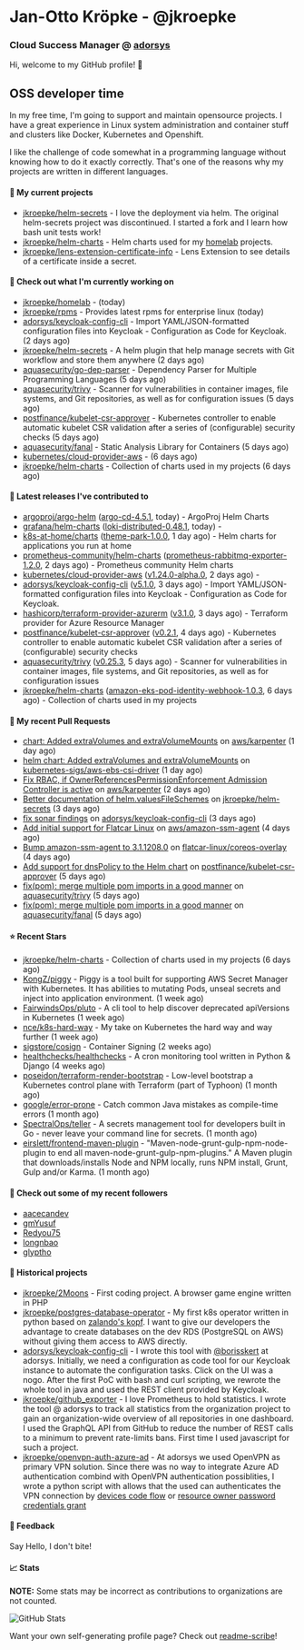 # Jan-Otto Kröpke - @jkroepke
### Cloud Success Manager @ [adorsys](https://github.com/adorsys)

Hi, welcome to my GitHub profile! 👋

## OSS developer time
In my free time, I'm going to support and maintain opensource projects. I have a great experience in Linux system administration and container stuff and clusters like Docker, Kubernetes and Openshift.

I like the challenge of code somewhat in a programming language without knowing how to do it exactly correctly. That's one of the reasons why my projects are written in different languages.

#### 🌱 My current projects
- [jkroepke/helm-secrets](https://github.com/jkroepke/helm-secrets) - I love the deployment via helm. The original helm-secrets project was discontinued. I started a fork and I learn how bash unit tests work!
- [jkroepke/helm-charts](https://github.com/jkroepke/helm-charts) - Helm charts used for my [homelab](https://github.com/jkroepke/homelab) projects.
- [jkroepke/lens-extension-certificate-info](https://github.com/jkroepke/lens-extension-certificate-info) - Lens Extension to see details of a certificate inside a secret.

#### 👷 Check out what I'm currently working on

- [jkroepke/homelab](https://github.com/jkroepke/homelab) -  (today)
- [jkroepke/rpms](https://github.com/jkroepke/rpms) - Provides latest rpms for enterprise linux (today)
- [adorsys/keycloak-config-cli](https://github.com/adorsys/keycloak-config-cli) - Import YAML/JSON-formatted configuration files into Keycloak - Configuration as Code for Keycloak. (2 days ago)
- [jkroepke/helm-secrets](https://github.com/jkroepke/helm-secrets) - A helm plugin that help manage secrets with Git workflow and store them anywhere (2 days ago)
- [aquasecurity/go-dep-parser](https://github.com/aquasecurity/go-dep-parser) - Dependency Parser for Multiple Programming Languages (5 days ago)
- [aquasecurity/trivy](https://github.com/aquasecurity/trivy) - Scanner for vulnerabilities in container images, file systems, and Git repositories, as well as for configuration issues (5 days ago)
- [postfinance/kubelet-csr-approver](https://github.com/postfinance/kubelet-csr-approver) - Kubernetes controller to enable automatic kubelet CSR validation after a series of (configurable) security checks (5 days ago)
- [aquasecurity/fanal](https://github.com/aquasecurity/fanal) - Static Analysis Library for Containers (5 days ago)
- [kubernetes/cloud-provider-aws](https://github.com/kubernetes/cloud-provider-aws) -  (6 days ago)
- [jkroepke/helm-charts](https://github.com/jkroepke/helm-charts) - Collection of charts used in my projects (6 days ago)

#### 🔭 Latest releases I've contributed to

- [argoproj/argo-helm](https://github.com/argoproj/argo-helm) ([argo-cd-4.5.1](https://github.com/argoproj/argo-helm/releases/tag/argo-cd-4.5.1), today) - ArgoProj Helm Charts
- [grafana/helm-charts](https://github.com/grafana/helm-charts) ([loki-distributed-0.48.1](https://github.com/grafana/helm-charts/releases/tag/loki-distributed-0.48.1), today) - 
- [k8s-at-home/charts](https://github.com/k8s-at-home/charts) ([theme-park-1.0.0](https://github.com/k8s-at-home/charts/releases/tag/theme-park-1.0.0), 1 day ago) - Helm charts for applications you run at home
- [prometheus-community/helm-charts](https://github.com/prometheus-community/helm-charts) ([prometheus-rabbitmq-exporter-1.2.0](https://github.com/prometheus-community/helm-charts/releases/tag/prometheus-rabbitmq-exporter-1.2.0), 2 days ago) - Prometheus community Helm charts
- [kubernetes/cloud-provider-aws](https://github.com/kubernetes/cloud-provider-aws) ([v1.24.0-alpha.0](https://github.com/kubernetes/cloud-provider-aws/releases/tag/v1.24.0-alpha.0), 2 days ago) - 
- [adorsys/keycloak-config-cli](https://github.com/adorsys/keycloak-config-cli) ([v5.1.0](https://github.com/adorsys/keycloak-config-cli/releases/tag/v5.1.0), 3 days ago) - Import YAML/JSON-formatted configuration files into Keycloak - Configuration as Code for Keycloak.
- [hashicorp/terraform-provider-azurerm](https://github.com/hashicorp/terraform-provider-azurerm) ([v3.1.0](https://github.com/hashicorp/terraform-provider-azurerm/releases/tag/v3.1.0), 3 days ago) - Terraform provider for Azure Resource Manager
- [postfinance/kubelet-csr-approver](https://github.com/postfinance/kubelet-csr-approver) ([v0.2.1](https://github.com/postfinance/kubelet-csr-approver/releases/tag/v0.2.1), 4 days ago) - Kubernetes controller to enable automatic kubelet CSR validation after a series of (configurable) security checks
- [aquasecurity/trivy](https://github.com/aquasecurity/trivy) ([v0.25.3](https://github.com/aquasecurity/trivy/releases/tag/v0.25.3), 5 days ago) - Scanner for vulnerabilities in container images, file systems, and Git repositories, as well as for configuration issues
- [jkroepke/helm-charts](https://github.com/jkroepke/helm-charts) ([amazon-eks-pod-identity-webhook-1.0.3](https://github.com/jkroepke/helm-charts/releases/tag/amazon-eks-pod-identity-webhook-1.0.3), 6 days ago) - Collection of charts used in my projects

#### 🔨 My recent Pull Requests

- [chart: Added extraVolumes and extraVolumeMounts](https://github.com/aws/karpenter/pull/1654) on [aws/karpenter](https://github.com/aws/karpenter) (1 day ago)
- [helm chart: Added extraVolumes and extraVolumeMounts](https://github.com/kubernetes-sigs/aws-ebs-csi-driver/pull/1204) on [kubernetes-sigs/aws-ebs-csi-driver](https://github.com/kubernetes-sigs/aws-ebs-csi-driver) (1 day ago)
- [Fix RBAC, if OwnerReferencesPermissionEnforcement Admission Controller is active](https://github.com/aws/karpenter/pull/1653) on [aws/karpenter](https://github.com/aws/karpenter) (2 days ago)
- [Better documentation of helm.valuesFileSchemes](https://github.com/jkroepke/helm-secrets/pull/206) on [jkroepke/helm-secrets](https://github.com/jkroepke/helm-secrets) (3 days ago)
- [fix sonar findings](https://github.com/adorsys/keycloak-config-cli/pull/699) on [adorsys/keycloak-config-cli](https://github.com/adorsys/keycloak-config-cli) (3 days ago)
- [Add initial support for Flatcar Linux](https://github.com/aws/amazon-ssm-agent/pull/439) on [aws/amazon-ssm-agent](https://github.com/aws/amazon-ssm-agent) (4 days ago)
- [Bump amazon-ssm-agent to 3.1.1208.0](https://github.com/flatcar-linux/coreos-overlay/pull/1800) on [flatcar-linux/coreos-overlay](https://github.com/flatcar-linux/coreos-overlay) (4 days ago)
- [Add support for dnsPolicy to the Helm chart](https://github.com/postfinance/kubelet-csr-approver/pull/45) on [postfinance/kubelet-csr-approver](https://github.com/postfinance/kubelet-csr-approver) (5 days ago)
- [fix(pom): merge multiple pom imports in a good manner](https://github.com/aquasecurity/trivy/pull/1959) on [aquasecurity/trivy](https://github.com/aquasecurity/trivy) (5 days ago)
- [fix(pom): merge multiple pom imports in a good manner](https://github.com/aquasecurity/fanal/pull/457) on [aquasecurity/fanal](https://github.com/aquasecurity/fanal) (5 days ago)

#### ⭐ Recent Stars

- [jkroepke/helm-charts](https://github.com/jkroepke/helm-charts) - Collection of charts used in my projects (6 days ago)
- [KongZ/piggy](https://github.com/KongZ/piggy) - Piggy is a tool built for supporting AWS Secret Manager with Kubernetes. It has abilities to mutating Pods, unseal secrets and inject into application environment. (1 week ago)
- [FairwindsOps/pluto](https://github.com/FairwindsOps/pluto) - A cli tool to help discover deprecated apiVersions in Kubernetes (1 week ago)
- [nce/k8s-hard-way](https://github.com/nce/k8s-hard-way) - My take on Kubernetes the hard way and way further (1 week ago)
- [sigstore/cosign](https://github.com/sigstore/cosign) - Container Signing (2 weeks ago)
- [healthchecks/healthchecks](https://github.com/healthchecks/healthchecks) - A cron monitoring tool written in Python &amp; Django (4 weeks ago)
- [poseidon/terraform-render-bootstrap](https://github.com/poseidon/terraform-render-bootstrap) - Low-level bootstrap a Kubernetes control plane with Terraform (part of Typhoon) (1 month ago)
- [google/error-prone](https://github.com/google/error-prone) - Catch common Java mistakes as compile-time errors (1 month ago)
- [SpectralOps/teller](https://github.com/SpectralOps/teller) - A secrets management tool for developers built in Go - never leave your command line for secrets. (1 month ago)
- [eirslett/frontend-maven-plugin](https://github.com/eirslett/frontend-maven-plugin) - &#34;Maven-node-grunt-gulp-npm-node-plugin to end all maven-node-grunt-gulp-npm-plugins.&#34; A Maven plugin that downloads/installs Node and NPM locally, runs NPM install, Grunt, Gulp and/or Karma. (1 month ago)

#### 👯 Check out some of my recent followers

- [aacecandev](https://github.com/aacecandev)
- [gmYusuf](https://github.com/gmYusuf)
- [Redyou75](https://github.com/Redyou75)
- [longnbao](https://github.com/longnbao)
- [glyptho](https://github.com/glyptho)

#### 📜 Historical projects
- [jkroepke/2Moons](https://github.com/jkroepke/2Moons) - First coding project. A browser game engine written in PHP
- [jkroepke/postgres-database-operator](https://github.com/jkroepke/postgres-database-operator) - My first k8s operator written in python based on [zalando's kopf](https://github.com/zalando-incubator/kopf). I want to give our developers the advantage to create databases on the dev RDS (PostgreSQL on AWS) without giving them access to AWS directly.
- [adorsys/keycloak-config-cli](https://github.com/adorsys/keycloak-config-cli) - I wrote this tool with [@borisskert](https://github.com/borisskert) at adorsys. Initially, we need a configuration as code tool for our Keycloak instance to automate the configuration tasks. Click on the UI was a nogo. After the first PoC with bash and curl scripting, we rewrote the whole tool in java and used the REST client provided by Keycloak.
- [jkroepke/github_exporter](https://github.com/jkroepke/github_exporter) - I love Prometheus to hold statistics. I wrote the tool @ adorsys to track all statistics from the organization project to gain an organization-wide overview of all repositories in one dashboard. I used the GraphQL API from GitHub to reduce the number of REST calls to a minimum to prevent rate-limits bans. First time I used javascript for such a project.
- [jkroepke/openvpn-auth-azure-ad](https://github.com/jkroepke/openvpn-auth-azure-ad) - At adorsys we used OpenVPN as primary VPN solution. Since there was no way to integrate Azure AD authentication combind with OpenVPN authentication possiblities, I wrote a python script with allows that the used can authenticates the VPN connection by [devices code flow](https://docs.microsoft.com/en-us/azure/active-directory/develop/v2-oauth2-device-code) or [resource owner password credentials grant](https://docs.microsoft.com/en-us/azure/active-directory/develop/v2-oauth-ropc)

#### 💬 Feedback

Say Hello, I don't bite!

#### 📈 Stats

**NOTE:** Some stats may be incorrect as contributions to organizations
are not counted.

![GitHub Stats](https://github-readme-stats.vercel.app/api?username=jkroepke&count_private=false&theme=tokyonight&show_icons=true)

Want your own self-generating profile page? Check out [readme-scribe](https://github.com/muesli/readme-scribe)!
